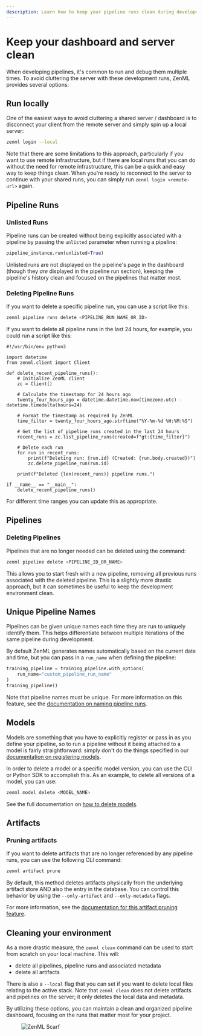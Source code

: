 ```yaml
---
description: Learn how to keep your pipeline runs clean during development.
---
```


# Keep your dashboard and server clean

When developing pipelines, it's common to run and debug them multiple times. To
avoid cluttering the server with these development runs, ZenML provides several
options:

## Run locally

One of the easiest ways to avoid cluttering a shared server / dashboard is to
disconnect your client from the remote server and simply spin up a local server:

```bash
zenml login --local
```

Note that there are some limitations to this approach, particularly if you want
to use remote infrastructure, but if there are local runs that you can do
without the need for remote infrastructure, this can be a quick and easy way to
keep things clean. When you're ready to reconnect to the server to continue with
your shared runs, you can simply run `zenml login <remote-url>` again.

## Pipeline Runs

### Unlisted Runs

Pipeline runs can be created without being explicitly associated with a pipeline by passing the `unlisted` parameter when running a pipeline:

```python
pipeline_instance.run(unlisted=True)
```

Unlisted runs are not displayed on the pipeline's page in the dashboard (though
they *are* displayed in the pipeline run section), keeping the pipeline's
history clean and focused on the pipelines that matter most.

### Deleting Pipeline Runs

If you want to delete a specific pipeline run, you can use a script like this:

```bash
zenml pipeline runs delete <PIPELINE_RUN_NAME_OR_ID>
```

If you want to delete all pipeline runs in the last 24 hours, for example, you
could run a script like this:

```
#!/usr/bin/env python3

import datetime
from zenml.client import Client

def delete_recent_pipeline_runs():
    # Initialize ZenML client
    zc = Client()
    
    # Calculate the timestamp for 24 hours ago
    twenty_four_hours_ago = datetime.datetime.now(timezone.utc) - datetime.timedelta(hours=24)
    
    # Format the timestamp as required by ZenML
    time_filter = twenty_four_hours_ago.strftime("%Y-%m-%d %H:%M:%S")
    
    # Get the list of pipeline runs created in the last 24 hours
    recent_runs = zc.list_pipeline_runs(created=f"gt:{time_filter}")
    
    # Delete each run
    for run in recent_runs:
        print(f"Deleting run: {run.id} (Created: {run.body.created})")
        zc.delete_pipeline_run(run.id)
    
    print(f"Deleted {len(recent_runs)} pipeline runs.")

if __name__ == "__main__":
    delete_recent_pipeline_runs()
```

For different time ranges you can update this as appropriate.

## Pipelines

### Deleting Pipelines

Pipelines that are no longer needed can be deleted using the command:

```bash
zenml pipeline delete <PIPELINE_ID_OR_NAME>
```

This allows you to start fresh with a new pipeline, removing all previous runs
associated with the deleted pipeline. This is a slightly more drastic approach,
but it can sometimes be useful to keep the development environment clean.

## Unique Pipeline Names

Pipelines can be given unique names each time they are run to uniquely identify them. This helps differentiate between multiple iterations of the same pipeline during development.

By default ZenML generates names automatically based on the current date and
time, but you can pass in a `run_name` when defining the pipeline:

```python
training_pipeline = training_pipeline.with_options(
    run_name="custom_pipeline_run_name"
)
training_pipeline()
```

Note that pipeline names must be unique. For more information on this feature,
see the [documentation on naming pipeline runs](../../../how-to/pipeline-development/build-pipelines/name-your-pipeline-runs.md).

## Models

Models are something that you have to explicitly register or pass in as you
define your pipeline, so to run a pipeline without it being attached to a model
is fairly straightforward: simply don't do the things specified in our
[documentation on registering
models](../../model-management-metrics/model-control-plane/register-a-model.md).

In order to delete a model or a specific model version, you can use the CLI or
Python SDK to accomplish this. As an example, to delete all versions of a model,
you can use:

```bash
zenml model delete <MODEL_NAME>
```

See the full documentation on [how to delete models](../../model-management-metrics/model-control-plane/delete-a-model.md).

## Artifacts

### Pruning artifacts

If you want to delete artifacts that are no longer referenced by any pipeline
runs, you can use the following CLI command:

```bash
zenml artifact prune
```

By default, this method deletes artifacts physically from the underlying artifact store AND also the entry in the database. You can control this behavior by using the `--only-artifact` and `--only-metadata` flags.

For more information, see the [documentation for this artifact pruning feature](../../data-artifact-management/handle-data-artifacts/delete-an-artifact.md).

## Cleaning your environment

As a more drastic measure, the `zenml clean` command can be used to start from
scratch on your local machine. This will:

- delete all pipelines, pipeline runs and associated metadata
- delete all artifacts

There is also a `--local` flag that you can set if you want to delete local
files relating to the active stack. Note that `zenml clean` does not delete
artifacts and pipelines on the server; it only deletes the local data and metadata.

By utilizing these options, you can maintain a clean and organized pipeline
dashboard, focusing on the runs that matter most for your project.
<!-- For scarf -->
<figure><img alt="ZenML Scarf" referrerpolicy="no-referrer-when-downgrade" src="https://static.scarf.sh/a.png?x-pxid=f0b4f458-0a54-4fcd-aa95-d5ee424815bc" /></figure>


